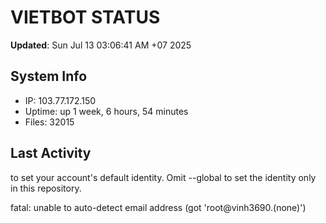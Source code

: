 # VIETBOT STATUS
**Updated**: Sun Jul 13 03:06:41 AM +07 2025

## System Info
- IP: 103.77.172.150
- Uptime: up 1 week, 6 hours, 54 minutes
- Files: 32015

## Last Activity

to set your account's default identity.
Omit --global to set the identity only in this repository.

fatal: unable to auto-detect email address (got 'root@vinh3690.(none)')
